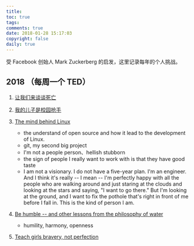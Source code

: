 ```yaml
---
title: 
toc: true
tags: 
comments: true
date: 2018-01-28 15:17:03
copyright: false
daily: true
---
```


受 Facebook 创始人  Mark Zuckerberg 的启发，这里记录每年的个人挑战。

## 2018 （每周一个 TED）

1. [让我们来谈谈死亡](https://www.ted.com/talks/peter_saul_let_s_talk_about_dying) 
2. [我的儿子是校园抢手](https://www.ted.com/talks/sue_klebold_my_son_was_a_columbine_shooter_this_is_my_story)
3. [The mind behind Linux](https://www.ted.com/talks/linus_torvalds_the_mind_behind_linux#t-121539)

   - the understand of open source and how it lead to the development of Linux.
   - git, my second big project
   - I'm not a people person、hellish stubborn
   - the sign of people I really want to work with is that they have good taste
   - I am not a visionary. I do not have a five-year plan. I'm an engineer. And I think it's really -- I mean -- I'm perfectly happy with all the people who are walking around and just staring at the clouds and looking at the stars and saying, "I want to go there." But I'm looking at the ground, and I want to fix the pothole that's right in front of me before I fall in. This is the kind of person I am.
4. [Be humble -- and other lessons from the philosophy of water](https://www.ted.com/talks/raymond_tang_be_humble_and_other_lessons_from_the_philosophy_of_water)
   - humility, harmony, openness
5. [Teach girls bravery, not perfection](https://www.ted.com/talks/reshma_saujani_teach_girls_bravery_not_perfection)